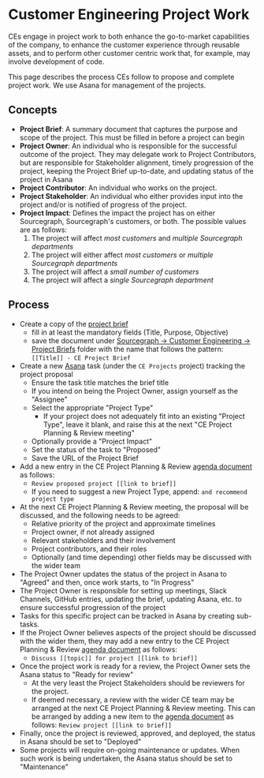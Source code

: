 # Customer Engineering Project Work

CEs engage in project work to both enhance the go-to-market capabilities of the company, to enhance the customer experience through reusable assets, and to perform other customer centric work that, for example, may involve development of code.

This page describes the process CEs follow to propose and complete project work. We use Asana for management of the projects.

## Concepts

 - **Project Brief**: A summary document that captures the purpose and scope of the project. This must be filled in before a project can begin
 - **Project Owner**: An individual who is responsible for the successful outcome of the project. They may delegate work to Project Contributors, but are responsible for Stakeholder alignment, timely progression of the project, keeping the Project Brief up-to-date, and updating status of the project in Asana
 - **Project Contributor**: An individual who works on the project.
 - **Project Stakeholder**: An individual who either provides input into the project and/or is notified of progress of the project.
 - **Project Impact**: Defines the impact the project has on either Sourcegraph, Sourcegraph's customers, or both. The possible values are as follows:
   1. The project will affect *most customers* and *multiple Sourcegraph departments*
   2. The project will either affect *most customers* or *multiple Sourcegraph departments*
   3. The project will affect a *small number of customers*
   4. The project will affect a *single Sourcegraph department*

## Process

 - Create a copy of the [project brief](https://docs.google.com/document/d/1xImkyvsZkwnZ2OtqTl6ocsaw8YBPSQwfGWHraIZLIyM/edit?usp=sharing)
   - fill in at least the mandatory fields (Title, Purpose, Objective)
   - save the document under [Sourcegraph -> Customer Engineering -> Project Briefs](https://drive.google.com/drive/folders/19VGpxb2wZEswMOvwJSoOK8MEV492TU0M) folder with the name that follows the pattern: ```[[Title]] - CE Project Brief```
 - Create a new [Asana](https://app.asana.com/0/1200768248900861/list) task (under the ```CE Projects``` project) tracking the project proposal
   - Ensure the task title matches the brief title
   - If you intend on being the Project Owner, assign yourself as the "Assignee"
   - Select the appropriate "Project Type"
     - If your project does not adequately fit into an existing "Project Type", leave it blank, and raise this at the next "CE Project Planning & Review meeting"
   - Optionally provide a "Project Impact"
   - Set the status of the task to "Proposed"
   - Save the URL of the Project Brief
 - Add a new entry in the CE Project Planning & Review [agenda document](https://docs.google.com/document/d/1xTq5Tj_y9cV9aDIhQXWj2QN9Z-gbWhvtkCVAk4b0LD0/edit?usp=sharing) as follows:
   - ```Review proposed project [[link to brief]]```
   - If you need to suggest a new Project Type, append: ```and recommend project type```
 - At the next CE Project Planning & Review meeting, the proposal will be discussed, and the following needs to be agreed:
   - Relative priority of the project and approximate timelines
   - Project owner, if not already assigned
   - Relevant stakeholders and their involvement
   - Project contributors, and their roles
   - Optionally (and time depending) other fields may be discussed with the wider team
 - The Project Owner updates the status of the project in Asana to "Agreed" and then, once work starts, to "In Progress"
 - The Project Owner is responsible for setting up meetings, Slack Channels, GitHub entries, updating the brief, updating Asana, etc. to ensure successful progression of the project
 - Tasks for this specific project can be tracked in Asana by creating sub-tasks.
 - If the Project Owner believes aspects of the project should be discussed with the wider them, they may add a new entry to the CE Project Planning & Review [agenda document](https://docs.google.com/document/d/1xTq5Tj_y9cV9aDIhQXWj2QN9Z-gbWhvtkCVAk4b0LD0/edit?usp=sharing) as follows:
   - ```Discuss [[topic]] for project [[link to brief]]```
 - Once the project work is ready for a review, the Project Owner sets the Asana status to "Ready for review"
   - At the very least the Project Stakeholders should be reviewers for the project.
   - If deemed necessary, a review with the wider CE team may be arranged at the next CE Project Planning & Review meeting. This can be arranged by adding a new item to the [agenda document](https://docs.google.com/document/d/1xTq5Tj_y9cV9aDIhQXWj2QN9Z-gbWhvtkCVAk4b0LD0/edit?usp=sharing) as follows: ```Review project [[link to brief]]```
 - Finally, once the project is reviewed, approved, and deployed, the status in Asana should be set to "Deployed"
 - Some projects will require on-going maintenance or updates. When such work is being undertaken, the Asana status should be set to "Maintenance"
